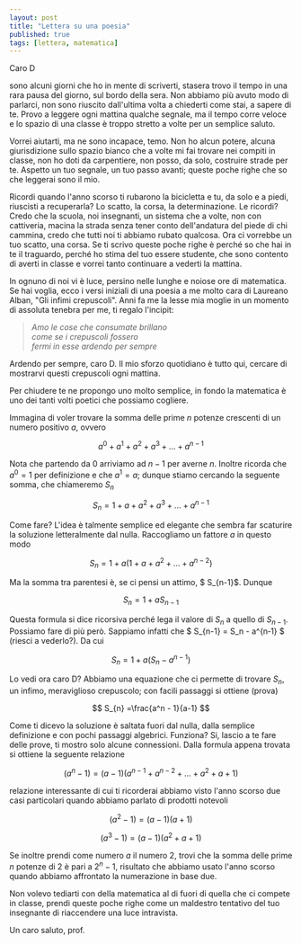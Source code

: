 ```yaml
---
layout: post
title: "Lettera su una poesia"
published: true
tags: [lettera, matematica]
---
```



Caro D

sono alcuni giorni che ho in mente di scriverti, stasera trovo il tempo in una rara pausa del
giorno, sul bordo della sera. Non abbiamo più avuto modo di parlarci, non sono riuscito dall'ultima
volta a chiederti come stai, a sapere di te. Provo a leggere ogni mattina qualche segnale, ma il
tempo corre veloce e lo spazio di una classe è troppo stretto a volte per un semplice saluto.

Vorrei aiutarti, ma ne sono incapace, temo. Non ho alcun potere, alcuna giurisdizione sullo spazio bianco che a volte mi fai trovare nei compiti
in classe, non ho doti da carpentiere, non posso, da solo, costruire strade per te. Aspetto un tuo
segnale, un tuo passo avanti; queste poche righe che so che leggerai sono il mio.

Ricordi quando l'anno scorso ti rubarono la bicicletta e tu, da solo e a piedi, riuscisti a
recuperarla? Lo scatto, la corsa, la determinazione. Le ricordi? Credo che la scuola, noi
insegnanti, un sistema che a volte, non con cattiveria, macina la strada senza tener conto
dell'andatura del piede di chi cammina, credo che tutti noi ti abbiamo rubato qualcosa. Ora ci
vorrebbe un tuo scatto, una corsa. Se ti scrivo queste poche righe è perché so che hai in te il
traguardo, perché ho stima del tuo essere studente, che sono contento di averti in classe e vorrei
tanto continuare a vederti la mattina. 

In ognuno di noi vi è luce, persino nelle lunghe e noiose ore
di matematica. Se hai voglia, ecco i versi iniziali di una poesia a me molto cara di Laureano Alban,
"Gli infimi crepuscoli". Anni fa me la lesse mia moglie in un momento di assoluta tenebra per me, ti
regalo l'incipit:


>*Amo le cose che consumate brillano  
>come se i crepuscoli fossero   
>fermi in esse ardendo per sempre*  

Ardendo per sempre, caro D. Il mio sforzo quotidiano è tutto qui, cercare di mostrarvi questi crepuscoli ogni mattina. 

Per chiudere te ne propongo uno molto semplice, in fondo la matematica è uno dei tanti volti poetici
che possiamo cogliere.

Immagina di voler trovare la somma delle prime $n$ potenze crescenti di un numero positivo $a$,
ovvero

$$ a^0 + a^1 + a^2 + a^3 + \ldots + a^{n-1} $$

Nota che partendo da $0$ arriviamo ad $n-1$ per averne $n$. Inoltre ricorda che $a^0 = 1$ per
definizione e che $a^1 = a$; dunque stiamo cercando la seguente somma, che chiameremo $S_{n}$

$$ S_{n} = 1 + a + a^2 + a^3 + \ldots + a^{n-1} $$  

Come fare? L'idea è talmente semplice ed elegante che sembra far scaturire la soluzione
letteralmente dal nulla. Raccogliamo un fattore $a$ in questo modo

$$ S_{n} = 1 + a(1 + a + a^2 + \ldots + a^{n-2}) $$

Ma la somma tra parentesi è, se ci pensi un attimo, $ S_{n-1}$. Dunque 

$$ S_{n} = 1 + a S_{n-1} $$

Questa formula si dice ricorsiva perché lega il valore di $S_n$ a quello di $S_{n-1}$. Possiamo fare
di più però. Sappiamo infatti che $ S_{n-1} = S_n - a^{n‐1} $ (riesci a vederlo?). Da cui

$$ S_{n} = 1 + a (S_n - a^{n-1}) $$

Lo vedi ora caro D? Abbiamo una equazione che ci permette di trovare $S_n$, un infimo, meraviglioso
crepuscolo; con facili passaggi si ottiene (prova)

$$ S_{n} =\frac{a^n - 1}{a-1} $$

Come ti dicevo la soluzione è saltata fuori dal nulla, dalla semplice definizione e con pochi
passaggi algebrici. Funziona? Si, lascio a te fare delle prove, ti mostro solo alcune connessioni.
Dalla formula appena trovata si ottiene la seguente relazione

$$ (a^n - 1) = (a-1)(a^{n-1} + a^{n-2} + \ldots + a^2 + a + 1) $$

relazione interessante di cui ti ricorderai abbiamo visto l'anno scorso due casi particolari quando
abbiamo parlato di prodotti notevoli

$$ (a^2 - 1) = (a - 1)(a+1) $$

$$ (a^3 - 1) = (a - 1)(a^2 + a + 1) $$

Se inoltre prendi come numero $a$ il numero $2$, trovi che la somma delle prime $n$ potenze di $2$ è
pari a $2^n - 1$, risultato che abbiamo usato l'anno scorso quando abbiamo affrontato la numerazione
in base due.

Non volevo tediarti con della matematica al di fuori di quella che ci compete in classe, prendi
queste poche righe come un maldestro tentativo del tuo insegnante di riaccendere una luce
intravista.

Un caro saluto, prof.

